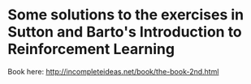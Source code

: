 # Some solutions to the exercises in Sutton and Barto's Introduction to Reinforcement Learning  

Book here: http://incompleteideas.net/book/the-book-2nd.html  
